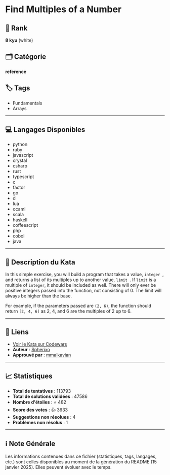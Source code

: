 # Find Multiples of a Number

## 🏅 Rank
**8 kyu** (white)

## 🗂️ Catégorie
**reference**

## 🏷️ Tags
- Fundamentals
- Arrays

---

## 💻 Langages Disponibles
- python
- ruby
- javascript
- crystal
- csharp
- rust
- typescript
- c
- factor
- go
- d
- lua
- ocaml
- scala
- haskell
- coffeescript
- php
- cobol
- java

---

## 📜 Description du Kata

In this simple exercise, you will build a program that takes a value, `integer `, and returns a list of its multiples up to another value, `limit `. If `limit` is a multiple of ```integer```, it should be included as well. There will only ever be positive integers passed into the function, not consisting of 0. The limit will always be higher than the base.

For example, if the parameters passed are `(2, 6)`, the function should return `[2, 4, 6]` as 2, 4, and 6 are the multiples of 2 up to 6.


---

## 🔗 Liens
- [Voir le Kata sur Codewars](https://www.codewars.com/kata/58ca658cc0d6401f2700045f)
- **Auteur** : [Spherixo](https://www.codewars.com/users/Spherixo)
- **Approuvé par** : [mmalkavian](https://www.codewars.com/users/mmalkavian)

---

## 📈 Statistiques
- **Total de tentatives** : 113793
- **Total de solutions validées** : 47586
- **Nombre d'étoiles** : ⭐ 482
- **Score des votes** : 👍 3633
- **Suggestions non résolues** : 4
- **Problèmes non résolus** : 1

---

## ℹ️ Note Générale
Les informations contenues dans ce fichier (statistiques, tags, langages, etc.) sont celles disponibles au moment de la génération du README (15 janvier 2025). Elles peuvent évoluer avec le temps.
